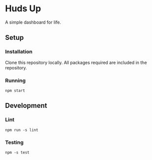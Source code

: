# Huds Up

A simple dashboard for life.

## Setup

### Installation

Clone this repository locally. All packages required are included in the repository.

### Running

`npm start`

## Development

### Lint

`npm run -s lint`

### Testing

`npm -s test`
